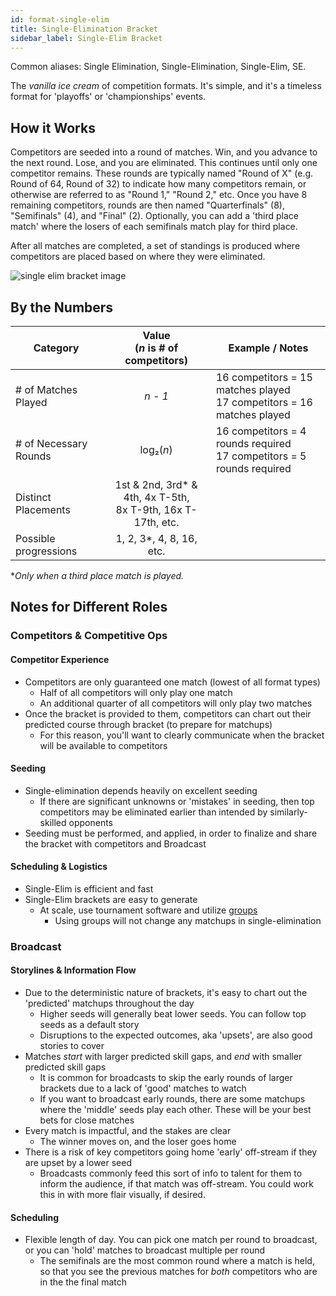 ```yaml
---
id: format-single-elim
title: Single-Elimination Bracket
sidebar_label: Single-Elim Bracket
---
```


Common aliases: Single Elimination, Single-Elimination, Single-Elim, SE.

The *vanilla ice cream* of competition formats.
It's simple, and it's a timeless format for 'playoffs' or 'championships' events.

## How it Works

Competitors are seeded into a round of matches.
Win, and you advance to the next round.
Lose, and you are eliminated.
This continues until only one competitor remains.
These rounds are typically named "Round of X" (e.g. Round of 64, Round of 32) to indicate how many competitors
 remain, or otherwise are referred to as "Round 1," "Round 2," etc.
Once you have 8 remaining competitors, rounds are then named "Quarterfinals" (8), "Semifinals" (4), and "Final" (2).
Optionally, you can add a 'third place match' where the losers of each semifinals match play for third place.

After all matches are completed, a set of standings is produced where competitors are placed based on where they were eliminated.

![single elim bracket image](/img/format-guides/format-single-elim-bracket.png)

## By the Numbers

| Category              |      Value <br />(*n* is # of competitors)                |   Example / Notes |
| -------------         | :-----------:             | ----- |
| # of Matches Played   | *n - 1*                   | 16 competitors = 15 matches played <br />17 competitors = 16 matches played |
| # of Necessary Rounds    |   log₂(*n*)               | 16 competitors = 4 rounds required <br /> 17 competitors = 5 rounds required |
| Distinct Placements   |   1st & 2nd, 3rd* & 4th, 4x T-5th,<br />8x T-9th, 16x T-17th, etc.       |   |
| Possible progressions | 1, 2, 3*, 4, 8, 16, etc.   |

**Only when a third place match is played.*

## Notes for Different Roles

### Competitors & Competitive Ops

#### Competitor Experience

* Competitors are only guaranteed one match (lowest of all format types)
  * Half of all competitors will only play one match
  * An additional quarter of all competitors will only play two matches
* Once the bracket is provided to them, competitors can chart out their predicted course through bracket (to prepare for matchups)
  * For this reason, you'll want to clearly communicate when the bracket will be available to competitors

#### Seeding

* Single-elimination depends heavily on excellent seeding
  * If there are significant unknowns or 'mistakes' in seeding, then top competitors may be eliminated earlier than intended by similarly-skilled opponents
* Seeding must be performed, and applied, in order to finalize and share the bracket with competitors and Broadcast

#### Scheduling & Logistics

* Single-Elim is efficient and fast
* Single-Elim brackets are easy to generate
  * At scale, use tournament software and utilize [groups](/docs/concepts#groups--pools)
    * Using groups will not change any matchups in single-elimination

### Broadcast

#### Storylines & Information Flow

* Due to the deterministic nature of brackets, it's easy to chart out the 'predicted' matchups throughout the day
  * Higher seeds will generally beat lower seeds. You can follow top seeds as a default story
  * Disruptions to the expected outcomes, aka 'upsets', are also good stories to cover
* Matches *start* with larger predicted skill gaps, and *end* with smaller predicted skill gaps
  * It is common for broadcasts to skip the early rounds of larger brackets due to a lack of 'good' matches to watch
  * If you want to broadcast early rounds, there are some matchups where the 'middle' seeds play each other. These will be your best bets for close matches
* Every match is impactful, and the stakes are clear
  * The winner moves on, and the loser goes home
* There is a risk of key competitors going home 'early' off-stream if they are upset by a lower seed
  * Broadcasts commonly feed this sort of info to talent for them to inform the audience, if that match was off-stream.
  You could work this in with more flair visually, if desired.

#### Scheduling

* Flexible length of day. You can pick one match per round to broadcast, or you can 'hold' matches to broadcast multiple per round
  * The semifinals are the most common round where a match is held, so that you see the previous matches for *both* competitors who are in the the final match
